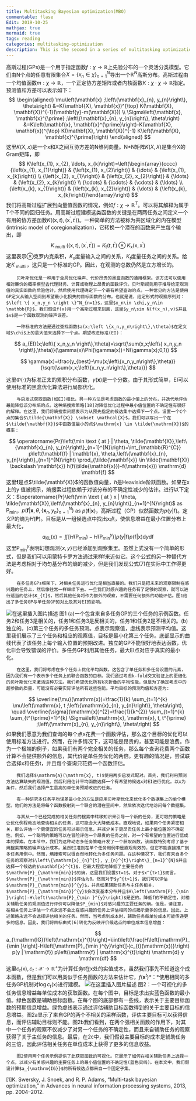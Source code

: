 ```yaml
---
title: Multitasking Bayesian optimization(MBO)
commentable: flase
Edit: 2019-10-25
mathjax: true
mermaid: true
tags: reading
categories: multitasking-optimization
description: This is the second in a series of multitasking optimization algorithms-Multitasking Bayesian optimization(MBO).
---
```

高斯过程(GPs)是一个用于指定函数$f:\chi \rightarrow \mathbb{R}$上先验分布的一个灵活分类模型。它们由N个点的任意有限集合$X=\left \{ x_n\in \chi \right \}^N_{n=1}$导出一个$\mathbb{R}^N$高斯分布。高斯过程由一个均值函数$m:\chi\rightarrow \mathbb{R}$，一个正定协方差矩阵或者内核函数$K:\chi \cdot \chi\rightarrow\mathbb{R}$指定。预测值和方差可以表示如下：
$$
\begin{aligned} \mu\left(\mathbf{x} ;\left\{\mathbf{x}_{n}, y_{n}\right\}, \theta\right) &=K(\mathbf{X}, \mathbf{x})^{\top} K(\mathbf{X}, \mathbf{X})^{-1}(\mathbf{y}-m(\mathbf{X})) \\ \Sigma\left(\mathbf{x}, \mathbf{x}^{\prime} ;\left\{\mathbf{x}_{n}, y_{n}\right\}, \theta\right) &=K\left(\mathbf{x}, \mathbf{x}^{\prime}\right)-K(\mathbf{X}, \mathbf{x})^{\top} K(\mathbf{X}, \mathbf{X})^{-1} K\left(\mathbf{X}, \mathbf{x}^{\prime}\right) \end{aligned}
$$
		这里$K(X,x)$是一个x和X之间互协方差的N维列向量。N*N矩阵$K(X,X)$是集合X的Gram矩阵，即
$$
K\left(x_{1}, x_{2}, \ldots, x_{k}\right)=\left(\begin{array}{cccc}{\left(x_{1}, x_{1}\right)} & {\left(x_{1}, x_{2}\right)} & {\dots} & {\left(x_{1}, x_{k}\right)} \\ {\left(x_{2}, x_{1}\right)} & {\left(x_{2}, x_{2}\right)} & {\ldots} & {\left(x_{2}, x_{k}\right)} \\ {\cdots} & {\cdots} & {\cdots} & {\ldots} \\ {\left(x_{k}, x_{1}\right)} & {\left(x_{k}, x_{2}\right)} & {\dots} & {\left(x_{k}, x_{k}\right)}\end{array}\right)
$$
		我们将高斯过程扩展到向量值函数的情况，例如$f:\chi \rightarrow \mathbb{R}^T$。可以将其解释为属于T个不同的回归任务。用高斯过程建模这类函数的关键是在两两任务之间定义一个有用的协方差函数$K\left((\mathrm{x}, t),\left(\mathrm{x}^{\prime}, t^{\prime}\right)\right)$。一种简单的方法被称为共区域化的内在模型(intrinsic model of coregionalization)，它转换一个潜在的函数来产生每个输出，即
$$
K_{\text { multi }}\left((\mathrm{x}, t),\left(\mathrm{x}^{\prime}, t^{\prime}\right)\right)=K_{\mathrm{t}}\left(t, t^{\prime}\right) \otimes K_{\mathrm{x}}\left(\mathrm{x}, \mathrm{x}^{\prime}\right)
$$
这里表示$\otimes$克罗内克乘积，$K_{\mathrm{x}}$度量输入之间的关系，$K_{t}$度量任务之间的关系。给定$K_{\text { multi }}$，这只是一个标准的GP。因此，在观测的总数仍然是立方增长的。

		贝叶斯优化是一种用于全局优化噪声、代价昂贵的黑盒函数的通用框架。该方法可以使用相对廉价的概率模型去代理财务、计算或物理上昂贵的函数评价。贝叶斯规则用于推导给定观测值的真实函数的后验估计，然后使用代理确定下一个最有希望查询的点。一种常见的方法是使用GP定义从输入空间到希望最小化损失的目标函数的分布。也就是说，给定形式的观察序列对：$\left \{ x_n,y_n \right \}^N_{n=1}$，这里$x_n\in \chi,y_n\in \mathbb{R}$，我们假设f(x)用一个高斯过程来刻画，这里$y_n\sim N(f(x_n),v)$并且$v$是一个函数观测的噪声误差。		
	
		一种标准的方法是通过查找函数$a(x;\left \{x_n,y_n\right\},\theta)$在定义域$\chi$上的最大值来选择下一个点。期望改进标准(EI)：
$$
a_{EI}(x;\left\{ x_n,y_n \right\},\theta)=\sqrt{\sum(x,x;\left\{ x_n,y_n \right\},\theta)}(\gamma(x)\Phi(\gamma(x))+N(\gamma(x);0,1))
$$

$$
\gamma(x)=\frac{y_{best}-\mu(x;\left\{x_n,y_n\right\},\theta)}{\sqrt{\sum(x,x;\left\{x_n,y_n\right\},\theta)}}
$$

这里$\Phi(\cdot)$为标准正太的累积分布函数，$\gamma(\mathbf{x})$是一个分数。由于其形式简单，EI可以使用标准的黑盒优化算法进行局部优化。

		与启发式获取函数(如EI)相比，另一种方法是考虑函数的最小值上的分布，并迭代地评估最能降低该分布熵的点。这种熵搜索策略[18]对降低优化过程中最小值位置的不确定性有很好的解释。在这里，我们将熵搜索问题表示为从预先指定的候选集中选择下一个点。设置一个C个点的集合$\tilde{\mathbf{X}} \subset \mathcal{X}$，我们可以写出一个在$\tilde{\mathbf{X}}$中函数值最小的点$\mathrm{x} \in \tilde{\mathrm{X}}$的概率：
$$
\operatorname{Pr}\left(\min \text { at } | \theta, \tilde{\mathbf{X}},\left\{\mathbf{x}_{n}, y_{n}\right\}_{n=1}^{N}\right)=\int_{\mathbb{R}^{C}} p\left(\mathbf{f} | \mathbf{x}, \theta,\left\{\mathbf{x}_{n}, y_{n}\right\}_{n=1}^{N}\right) \prod_{\tilde{\mathbf{x}} \in \tilde{\mathbf{X}} \backslash \mathbf{x}} h(f(\tilde{\mathbf{x}})-f(\mathrm{x})) \mathrm{d} \mathbf{f}
$$
		这里$\mathbf{f}$是点$\tilde{\mathbf{X}}$的函数值向量，$h$是Heaviside阶跃函数。如果在x上的y 值被揭示，熵搜索过程依赖于对该分布的不确定性减少的估计。进行以下定义：$\operatorname{Pr}\left(\min \text { at } x | \theta, \tilde{\mathbf{X}},\left\{\mathbf{x}_{n}, y_{n}\right\}_{n=1}^{N}\right)$ as $\mathrm{P}_{\mathrm{min}}$，$p\left(\mathbf{f} | \mathbf{x}, \theta,\left\{\mathbf{x}_{n}, y_{n}\right\}_{n=1}^{N}\right)$ as $p(\mathbf{f} | \mathbf{x})$，高斯过程（GP）似然函数为$p(y | \mathrm{f})$。定义P的熵为$H(\mathbf{P})$。目标是从一组候选点中找出x点，使信息增益在最小位置分布上最大化，
$$
a_{\mathrm{KL}}(\mathrm{x})=\iint\left[H\left(\mathrm{P}_{\min }\right)-H\left(\mathrm{P}_{\min }^{y}\right)\right] p(y | \mathrm{f}) p(\mathrm{f} | \mathrm{x}) \mathrm{d} y \mathrm{df}
$$
		这里$\mathrm{P}_{\mathrm{min}}^{y}$表明幻想观测$\{x, y\}$已经添加到观察集里。虽然上式没有一个简单的形式，但是我们可以用蒙特卡罗方法通过采样f来近似它。这个公式的另一种替代方法是考虑相对于均匀基分布的熵的减少，但是我们发现公式(7)在实际中工作得更好。
	
		在多任务GPs框架下，对相关任务进行优化是相当直接的。我们只是把未来的观察限制在感兴趣的任务上，然后像往常一样继续下去。一旦我们对感兴趣的任务有了足够的观察，就可以进行适当的估计$K_{t}$，然后其他任务将作为额外的观察，不需要任何额外的功能评估。图1给出了多任务GP与单任务GP的对比及其对EI的影响。
![在这里插入图片描述](https://img-blog.csdnimg.cn/20191025195839334.png)
图1 (a)一个包含来自多任务GP的三个任务的示例函数。任务2和任务3是相关的，任务1和任务3是反相关的，任务1和任务2是不相关的。(b)独立的。(c)第三个任务的多任务预测。点表示观察值，虚线表示预测平均值。这里我们展示了三个任务和相应的观察值，目标是最小化第三个任务。底部显示的曲线代表了该任务上每个输入位置的预期改进。独立的GP不能很好地表达函数，优化EI会导致错误的评价。多任务GP利用其他任务，最大EI点对应于真实的最小化。

		在这里，我们将考虑在多个任务上优化平均函数。这包含了单任务和多任务设置的元素，因为我们有一个表示多个任务上的联合函数的目标。我们通过考虑k-fold交叉验证上的更细化的贝叶斯优化来激活这种方法。我们希望优化所有k次折叠的平均性能，但是为了确定考虑中的超参数的质量，可能没有必要实际评估所有这些性能。平均目标的预测均值和方差为:
$$
\overline{\mu}(\mathrm{x})=\frac{1}{k} \sum_{t=1}^{k} \mu\left(\mathrm{x}, t ;\left\{\mathrm{x}_{n}, y_{n}\right\}, \theta\right), \quad \overline{\sigma}(\mathrm{x})^{2}=\frac{1}{k^{2}} \sum_{t=1}^{k} \sum_{t^{\prime}=1}^{k} \Sigma\left(\mathrm{x}, \mathrm{x}, t, t^{\prime} ;\left\{\mathrm{x}_{n}, y_{n}\right\}, \theta\right)
$$
		如果我们愿意为我们查询的每个点x花费一个函数评估，那么这个目标的优化可以使用标准方法进行。然而，在许多情况下，这可能是昂贵的，甚至可能是浪费。作为一个极端的例子，如果我们有两个完全相关的任务，那么每个查询花费两个函数计算不会提供额外的信息，其代价是单任务优化的两倍。更有趣的情况是，尝试联合选择x和任务t，并且每个查询只花费一个函数评估。
	
		我们选择$\mathrm{a}(\mathrm{x}, t)$使用两步启发式配对。首先，我们利用预测方法估算缺失的观测值。然后利用估计平均函数选择一个有希望的候选x对EI进行优化。以x为条件，然后我们选择产生最高的单任务预期改进的任务。
	
		有一种研究多任务平均误差最小化的方法是应用贝叶斯优化来优化多个数据集上的单个模型。他们的方法是将每个函数投射到一个联合的潜在空间中，然后依次迭代地访问每个数据集。
	
		与其从一个已经完成的相关任务的搜索中转移知识来引导一个新的任务，更可取的策略是让优化例程动态地查询相关的任务，这可能会大大降低成本。直观地说，如果两个任务紧密相关，那么评估一个更便宜的任务可以揭示信息，并减少关于更昂贵任务上最小值位置的不确定性。例如，一个聪明的策略可以在冒险评估一个昂贵的任务之前，对一个有希望的位置进行低成本的探索。在本节中，我们为这种动态多任务策略开发了一个获取函数，该函数特别考虑了基于熵搜索策略的噪声估计成本。虽然EI准则在单个任务用例中是直观有效的，但它不能直接推广到多任务用例中。然而，熵搜索可以很自然地转化为多任务问题。在这种情况下，我们有来自多个任务的观察对$\left\{\mathrm{x}_{n}^{t}, y_{n}^{t}\right\}_{n=1}^{N}$并且选择一个候选的$\mathbf{x}^{t}$，它最大程度地降低了主要任务的$\mathrm{P}_{\mathrm{min}}$的熵，这里我们设置$t=1$。对于$x^{t>1}$而言，$\mathrm{P}_{\mathrm{min}}$评估为0。然而对于$y^{t>1}$，我们可以评估$\mathrm{P}_{\mathrm{min}}^{y}$，并且如果辅助任务与主任务相关，$\mathrm{P}_{\mathrm{min}}^{y}$会改变基本分布并且$H\left(\mathrm{P}_{\min }\right)-H\left(\mathrm{P}_{\min }^{y}\right)$是正的。降低f的不确定性，对相关辅助任务的观测值进行评价可以降低$P_{min}$对感兴趣的主要任务的熵。但是，请注意，在相关任务上评估一个点永远不会比在感兴趣的任务上评估相同的点揭示更多的信息。因此，上述策略永远不会选择评估相关的任务。然而，当考虑到成本时，辅助任务每单位成本可能传递更多的信息。因此，我们将目标由式(6)转化为反映评价候选点的单位成本信息增益：
$$
a_{\mathrm{IG}}\left(\mathrm{x}^{t}\right)=\iint\left(\frac{H\left[\mathrm{P}_{\min }\right]-H\left[\mathrm{P}_{\min }^{y}\right]}{c_{t}(\mathrm{x})}\right) p(y | \mathrm{f}) p\left(\mathrm{f} | \mathrm{x}^{t}\right) \mathrm{d} y \mathrm{df}
$$
这里$c_{t}(\mathrm{x}), c_{t} : \mathcal{X} \rightarrow \mathbb{R}^{+}$为计算任务t在x处的实值成本，虽然我们事先不知道这个成本函数，但是我们可以用类似于任务函数的方法来估计它，$f\left(\mathbf{x}^{t}\right)$*：*使用相同的多任务GP机制对$\log c_{t}(\mathrm{x})$进行建模。
![在这里插入图片描述](https://img-blog.csdnimg.cn/20191025195912151.png?x-oss-process=image/watermark,type_ZmFuZ3poZW5naGVpdGk,shadow_10,text_aHR0cHM6Ly9ibG9nLmNzZG4ubmV0L3FxXzQwNDM0NDMw,size_16,color_FFFFFF,t_70)
图2：一个可视化的多任务信息增益每单位成本的获取函数。在每个图中，目标是求出实蓝色函数的最小值。绿色函数是辅助目标函数。在每个图的底部都有一些线，表示关于主要目标函数的预期信息增益。绿色虚线表示通过评估辅助目标函数得到的关于主要目标的信息增益。图2a显示了来自GP的两个不相关的采样函数，评估主要目标可以获得信息，而评估辅助目标则不能。图2b我们看到，在两个强相关函数的作用下，对其中一个任务的观察不仅减少了对另一个任务的不确定性，而且来自辅助任务的观察获得了关于主任务的信息。最后，在2c中，我们假设主要目标的成本是辅助任务的三倍，因此评估相关任务在单位成本上获得了更多的信息收益。

		图2使用两个任务示例提供了此获取函数的可视化。它展示了如何在相关辅助任务上选择一个点，以减少有关感兴趣的主要任务上的最小值位置的不确定性(蓝色实线)。在本文中，我们假设计算$a_{\mathrm{IG}}$的所有候选点都来自一个固定子集。

[1]K. Swersky, J. Snoek, and R. P. Adams, “Multi-task bayesian optimization,” in Advances in neural information processing systems, 2013, pp. 2004–2012.